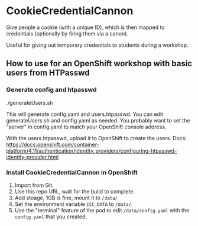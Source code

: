 # CookieCredentialCannon

Give people a cookie (with a unique ID), which is then mapped to credentials (optionally by firing them via a canon).

Useful for giving out temporary credentials to students during a workshop.

## How to use for an OpenShift workshop with basic users from HTPasswd

### Generate config and htpasswd 

./generateUsers.sh

This will generate config.yaml and users.htpasswd. You can edit generateUsers.sh and config.yaml as needed. You probably want to set the "server" in config.yaml to match your OpenShift console address.

With the users.htpasswd, upload it to OpenShift to create the users. Docs: https://docs.openshift.com/container-platform/4.11/authentication/identity_providers/configuring-htpasswd-identity-provider.html

### Install CookieCredentialCannon in OpenShift

1. Import from Git.
2. Use this repo URL, wait for the build to complete.
3. Add stoage, 1GB is fine, mount it to `/data/`
4. Set the environment variable `CCC_DATA` to `/data/`.
6. Use the "terminal" feature of the pod to edit `/data/config.yaml` with the `config.yaml` that you created.

